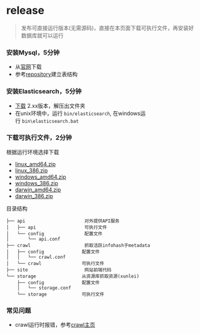 # release
>  发布可直接运行版本(无需源码)，直接在本页面下载可执行文件，再安装好数据库就可以运行



### 安装Mysql，5分钟

- 从[官网](http://dev.mysql.com/downloads/)下载
- 参考[repository](https://github.com/btlike/repository)建立表结构


### 安装Elasticsearch，5分钟

- [下载](https://www.elastic.co/downloads/elasticsearch) 2.xx版本，解压出文件夹
- 在unix环境中，运行 `bin/elasticsearch`, 在windows运行 `bin\elasticsearch.bat` 


### 下载可执行文件，2分钟

根据运行环境选择下载

- [linux_amd64.zip](http://obu2kw0g0.bkt.clouddn.com/release_linux_amd64.zip)
- [linux_386.zip](http://obu2kw0g0.bkt.clouddn.com/release_linux_386.zip)
- [windows_amd64.zip](http://obu2kw0g0.bkt.clouddn.com/release_windows_amd64.zip)
- [windows_386.zip](http://obu2kw0g0.bkt.clouddn.com/release_windows_386.zip)
- [darwin_amd64.zip](http://obu2kw0g0.bkt.clouddn.com/release_darwin_amd64.zip)
- [darwin_386.zip](http://obu2kw0g0.bkt.clouddn.com/release_darwin_386.zip)

目录结构

```shell
├── api                      对外提供API服务
│   ├── api                  可执行文件
│   └── config               配置文件
│       └── api.conf
├── crawl                    抓取活跃infohash于metadata
│   ├── config				配置文件
│   │   └── crawl.conf		 
│   └── crawl				可执行文件
├── site                     网站前端代码
└── storage					从资源库抓取资源(xunlei)
    ├── config				配置文件
    │   └── storage.conf
    └── storage				可执行文件
```



### 常见问题

- crawl运行时报错，参考[crawl主页](https://github.com/btlike/crawl)

  ​
